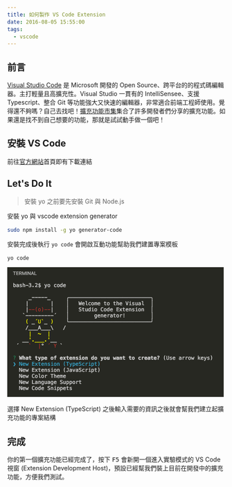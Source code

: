 ```yaml
---
title: 如何製作 VS Code Extension
date: 2016-08-05 15:55:00
tags:
  - vscode
---
```


## 前言

[Visual Studio Code](https://code.visualstudio.com/) 是 Microsoft 開發的 Open Source、跨平台的的程式碼編輯器。主打輕量且高擴充性。Visual Studio 一貫有的 IntelliSensee、支援 Typescript、整合 Git 等功能強大又快速的編輯器，非常適合前端工程師使用。覺得還不夠嗎？自己去找吧！[擴充功能市集](https://marketplace.visualstudio.com/VSCode)集合了許多開發者們分享的擴充功能。如果還是找不到自己想要的功能，那就是試試動手做一個吧！

<!--more-->

## 安裝 VS Code

前往[官方網站](https://code.visualstudio.com)首頁即有下載連結

## Let's Do It

> 安裝 yo 之前要先安裝 Git 與 Node.js

安裝 yo 與 vscode extension generator

```bash
sudo npm install -g yo generator-code
```

安裝完成後執行 `yo code` 會開啟互動功能幫助我們建置專案模板

```bash
yo code
```

![yo code](yo-code.png)

選擇 New Extension (TypeScript) 之後輸入需要的資訊之後就會幫我們建立起擴充功能的專案結構

## 完成

你的第一個擴充功能已經完成了，按下 <kbd>F5</kbd> 會新開一個進入實驗模式的 VS Code 視窗 (Extension Development Host)，預設已經幫我們裝上目前在開發中的擴充功能，方便我們測試。
